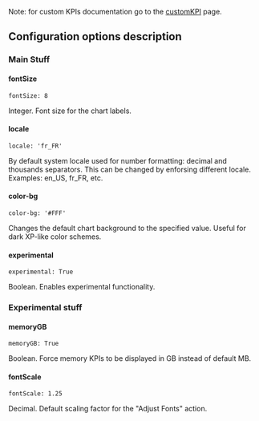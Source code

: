 Note: for custom KPIs documentation go to the [customKPI](customKPI) page.

## Configuration options description

### Main Stuff

#### fontSize
`fontSize: 8`

Integer. Font size for the chart labels.

#### locale
`locale: 'fr_FR'`

By default system locale used for number formatting: decimal and thousands separators. This can be changed by enforsing different locale. Examples: en_US, fr_FR, etc.

#### color-bg
`color-bg: '#FFF'`

Changes the default chart background to the specified value. Useful for dark XP-like color schemes.

#### experimental
`experimental: True`

Boolean. Enables experimental functionality.

### Experimental stuff
#### memoryGB
`memoryGB: True`


Boolean. Force memory KPIs to be displayed in GB instead of default MB.

#### fontScale
`fontScale: 1.25`

Decimal. Default scaling factor for the "Adjust Fonts" action.
